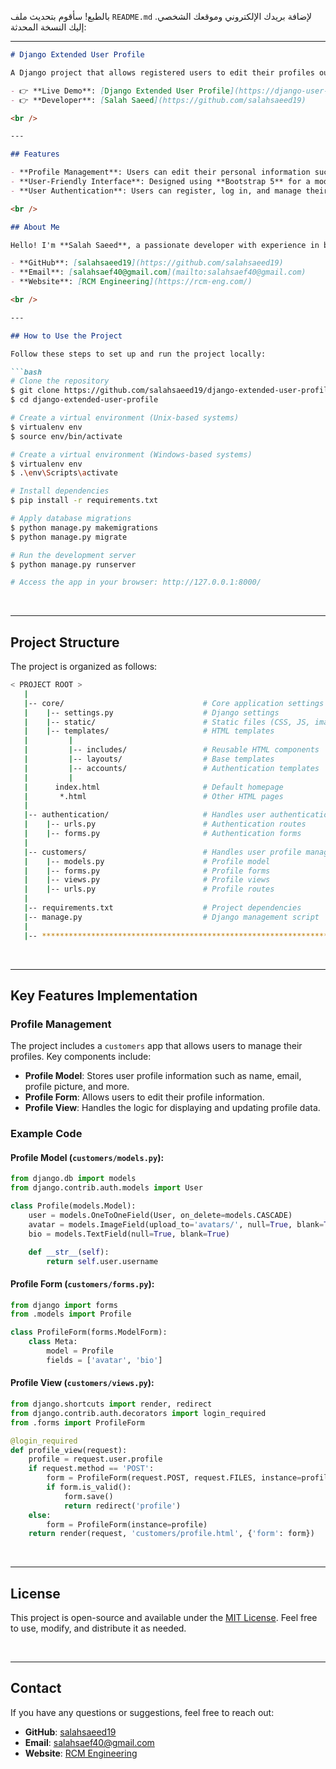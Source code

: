 بالطبع! سأقوم بتحديث ملف `README.md` لإضافة بريدك الإلكتروني وموقعك الشخصي. إليك النسخة المحدثة:

---

```markdown
# Django Extended User Profile

A Django project that allows registered users to edit their profiles outside the admin panel. This project is built using **Django** and **Bootstrap 5** to provide a smooth and user-friendly experience.

- 👉 **Live Demo**: [Django Extended User Profile](https://django-user-profile.appseed-srv1.com/)
- 👉 **Developer**: [Salah Saeed](https://github.com/salahsaeed19)

<br />

---

## Features

- **Profile Management**: Users can edit their personal information such as name, email, profile picture, and more.
- **User-Friendly Interface**: Designed using **Bootstrap 5** for a modern and responsive user experience.
- **User Authentication**: Users can register, log in, and manage their profiles easily.

<br />

## About Me

Hello! I'm **Salah Saeed**, a passionate developer with experience in building web applications using Django, Python, and modern front-end technologies. This project is part of my portfolio to showcase my skills in web development and user management systems.

- **GitHub**: [salahsaeed19](https://github.com/salahsaeed19)
- **Email**: [salahsaef40@gmail.com](mailto:salahsaef40@gmail.com)
- **Website**: [RCM Engineering](https://rcm-eng.com/)

<br />

---

## How to Use the Project

Follow these steps to set up and run the project locally:

```bash
# Clone the repository
$ git clone https://github.com/salahsaeed19/django-extended-user-profile.git
$ cd django-extended-user-profile

# Create a virtual environment (Unix-based systems)
$ virtualenv env
$ source env/bin/activate

# Create a virtual environment (Windows-based systems)
$ virtualenv env
$ .\env\Scripts\activate

# Install dependencies
$ pip install -r requirements.txt

# Apply database migrations
$ python manage.py makemigrations
$ python manage.py migrate

# Run the development server
$ python manage.py runserver

# Access the app in your browser: http://127.0.0.1:8000/
```

<br />

---

## Project Structure

The project is organized as follows:

```bash
< PROJECT ROOT >
   |
   |-- core/                               # Core application settings and configurations
   |    |-- settings.py                    # Django settings
   |    |-- static/                        # Static files (CSS, JS, images)
   |    |-- templates/                     # HTML templates
   |         |
   |         |-- includes/                 # Reusable HTML components
   |         |-- layouts/                  # Base templates
   |         |-- accounts/                 # Authentication templates
   |         |
   |      index.html                       # Default homepage
   |       *.html                          # Other HTML pages
   |
   |-- authentication/                     # Handles user authentication (login, register)
   |    |-- urls.py                        # Authentication routes
   |    |-- forms.py                       # Authentication forms
   |
   |-- customers/                          # Handles user profile management
   |    |-- models.py                      # Profile model
   |    |-- forms.py                       # Profile forms
   |    |-- views.py                       # Profile views
   |    |-- urls.py                        # Profile routes
   |
   |-- requirements.txt                    # Project dependencies
   |-- manage.py                           # Django management script
   |
   |-- ************************************************************************
```

<br />

---

## Key Features Implementation

### Profile Management

The project includes a `customers` app that allows users to manage their profiles. Key components include:

- **Profile Model**: Stores user profile information such as name, email, profile picture, and more.
- **Profile Form**: Allows users to edit their profile information.
- **Profile View**: Handles the logic for displaying and updating profile data.

### Example Code

#### Profile Model (`customers/models.py`):
```python
from django.db import models
from django.contrib.auth.models import User

class Profile(models.Model):
    user = models.OneToOneField(User, on_delete=models.CASCADE)
    avatar = models.ImageField(upload_to='avatars/', null=True, blank=True)
    bio = models.TextField(null=True, blank=True)

    def __str__(self):
        return self.user.username
```

#### Profile Form (`customers/forms.py`):
```python
from django import forms
from .models import Profile

class ProfileForm(forms.ModelForm):
    class Meta:
        model = Profile
        fields = ['avatar', 'bio']
```

#### Profile View (`customers/views.py`):
```python
from django.shortcuts import render, redirect
from django.contrib.auth.decorators import login_required
from .forms import ProfileForm

@login_required
def profile_view(request):
    profile = request.user.profile
    if request.method == 'POST':
        form = ProfileForm(request.POST, request.FILES, instance=profile)
        if form.is_valid():
            form.save()
            return redirect('profile')
    else:
        form = ProfileForm(instance=profile)
    return render(request, 'customers/profile.html', {'form': form})
```

<br />

---

## License

This project is open-source and available under the [MIT License](LICENSE). Feel free to use, modify, and distribute it as needed.

<br />

---

## Contact

If you have any questions or suggestions, feel free to reach out:

- **GitHub**: [salahsaeed19](https://github.com/salahsaeed19)
- **Email**: [salahsaef40@gmail.com](mailto:salahsaef40@gmail.com)
- **Website**: [RCM Engineering](https://rcm-eng.com/)
```